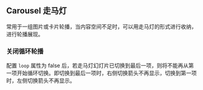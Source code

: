 <div class="demo-header">
<p class="overviewicon">
  <span class="wapi-business-slideimg"/>
</p>

## Carousel 走马灯

<nova-uxlink widget-name="Carousel"></nova-uxlink>

常用于一组图片或卡片轮播，当内容空间不足时，可以用走马灯的形式进行收纳，进行轮播展现。
</div>

### 关闭循环轮播

配置 `loop` 属性为 false 后，若走马灯幻灯片已切换到最后一项，则将不能再从第一项开始循环切换。即切换到最后一项时，右侧切换箭头不再显示，切换到第一项时，左侧切换箭头不再显示。

<nova-demo-view link="carousel/close-loop"></nova-demo-view>

<br>
